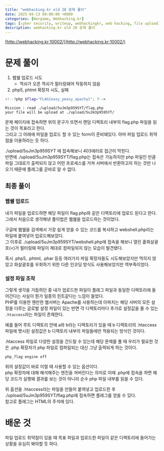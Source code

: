 ```yaml
---
title: "webhacking.kr old 28 문제 풀이"
date: 2025-04-13 00:00:00 +0800
categories: [Wargame, Webhacking.kr]
tags: [cyber security, writeup, webhackingkr, web hacking, file upload]
description: webhacking.kr old 28 문제 풀이
---
```


[http://webhacking.kr:10002/](http://webhacking.kr:10002/)
# 문제 풀이
1. 웹쉘 업로드 시도
	 - 꺽쇠가 오픈 꺽쇠가 필터링돼어 작동하지 않음
2. php5, phtml 확장자 시도, 실패

```php
<!--?php $flag="FLAG{easy_peasy_apachy}"; ?-->
```

```
Mission : read ./upload/5uJm3p959SYT/flag.php
your file will be upload at ./upload/5uJm3p959SYT/
```
문제 페이지에 접속하면 위의 문구가 뜨면서 랜덤 디렉토리 내부의 flag.php 파일을 읽는 것이 목표라고 한다.<br />
그리고 그 아래에 파일을 업로드 할 수 있는 form이 준비돼있다. 아마 파일 업로드 취약점을 이용하라는 듯 하다.<br />

./upload/5uJm3p959SYT 에 접속해보니 403에러로 접근이 막힌다.<br />
반면에 ./upload/5uJm3p959SYT/flag.php는 접속은 가능하지만 php 파일인 만큼 파일 그대로가 출력되지 않고 어떤 프로세스를 거쳐 서버에서 반환하고자 하는 것만 나오기 때문에 플래그를 곧바로 알 수 없다.<br />
## 최종 풀이
### 웹쉘 업로드
내가 파일을 업로드하면 해당 파일이 flag.php와 같은 디렉토리에 업로드 된다고 한다.<br />
그래서 처음으로 생각해낸 풀이법은 웹쉘을 업로드하는 것이었다.<br />

구글에 웹쉘을 검색해서 가장 쉽게 얻을 수 있는 코드를 복사하고 webshell.php라는 파일에 붙여넣어 업로드해보았다.<br /> 그 이후로 ./upload/5uJm3p959SYT/webshell.php에 접속을 해보니 열린 홑화살괄호(<)가 필터링돼 파일이 제대로 컴파일되지 않는 모습이 발견됐다.<br />

혹시 .php5, .phtml, .phar 등등 여러가지 파일 확장자들도 시도해보았지만 먹히지 않았고 화살괄호를 우회하기 위한 다른 인코딩 방식도 사용해보았지만 역부족이었다.<br />
### 설정 파일 조작
그렇게 생각을 거듭하던 중 내가 업로드한 파일이 플래그 파일과 동일한 디렉토리에 들어간다는 사실이 뭔가 일종의 힌트같다는 느낌이 들었다.<br />
PHP를 이용한 웬만한 웹서버는 Apache를 사용하는데 아파치는 해당 서버의 모든 설정을 다루는 글로벌 설정 파일이 있는 반면 각 디렉토리마다 추가로 설정값을 줄 수 있는 `.htaccess`라는 파일이 존재한다.<br />

예를 들어 루트 디렉토리 안에 a와 b라는 디렉토리가 있을 때 b 디렉토리의 .htaccess 파일에 명시된 설정값은 b 디렉토리 내부의 파일들에만 적용되는 방식인 것이다.<br />

.htaccess 파일로 다양한 설정을 건드릴 수 있는데 해당 문제를 풀 때 우리가 필요한 것은 .php 확장자가 php 파일로 컴파일되는 대신 그냥 출력되게 하는 것이다.<br />

```
php_flag engine off
```
위의 설정값이 바로 이럴 때 사용할 수 있는 옵션이다.<br />
php 확장자에 대해 해석해주는 엔진을 꺼버린다는 의미로 이때 .php에 접속을 하면 해당 코드가 실행돼 결과를 보는 것이 아니라 순수 php 파일 내부를 읽을 수 있다.<br />

위 옵션을 .htaccess라는 파일을 만들어 붙여넣고 업로드한 후 ./upload/5uJm3p959SYT/flag.php에 접속하면 플래그를 얻을 수 있다.<br />
참고로 플래그는 HTML의 주석에 있다.
# 배운 것
파일 업로드 취약점이 있을 때 목표 파일과 업로드한 파일이 같은 디렉토리에 들어가는 상황을 유심히 봐야할 듯 하다.